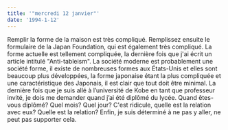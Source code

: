 ```yaml
---
title: '"mercredi 12 janvier"'
date: '1994-1-12'
---
```

Remplir la forme de la maison est très compliqué. Remplissez ensuite le formulaire de la Japan Foundation, qui est également très compliqué. La forme actuelle est tellement compliquée, la dernière fois que j'ai écrit un article intitulé "Anti-tableism". La société moderne est probablement une société forme, il existe de nombreuses formes aux États-Unis et elles sont beaucoup plus développées, la forme japonaise étant la plus compliquée et une caractéristique des Japonais, il est clair que tout doit être minimal. La dernière fois que je suis allé à l’université de Kobe en tant que professeur invité, je dois me demander quand j’ai été diplômé du lycée. Quand êtes-vous diplômé? Quel mois? Quel jour? C'est ridicule, quelle est la relation avec eux? Quelle est la relation? Enfin, je suis déterminé à ne pas y aller, ne peut pas supporter cela.